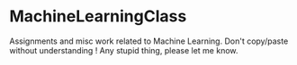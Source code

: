 # MachineLearningClass
Assignments and misc work related to Machine Learning.  Don't copy/paste without understanding !  Any stupid thing, please let me know.
